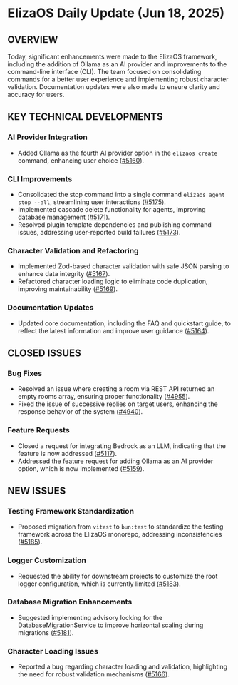 # ElizaOS Daily Update (Jun 18, 2025)

## OVERVIEW 
Today, significant enhancements were made to the ElizaOS framework, including the addition of Ollama as an AI provider and improvements to the command-line interface (CLI). The team focused on consolidating commands for a better user experience and implementing robust character validation. Documentation updates were also made to ensure clarity and accuracy for users.

## KEY TECHNICAL DEVELOPMENTS

### AI Provider Integration
- Added Ollama as the fourth AI provider option in the `elizaos create` command, enhancing user choice ([#5160](https://github.com/elizaos/eliza/pull/5160)).

### CLI Improvements
- Consolidated the stop command into a single command `elizaos agent stop --all`, streamlining user interactions ([#5175](https://github.com/elizaos/eliza/pull/5175)).
- Implemented cascade delete functionality for agents, improving database management ([#5171](https://github.com/elizaos/eliza/pull/5171)).
- Resolved plugin template dependencies and publishing command issues, addressing user-reported build failures ([#5173](https://github.com/elizaos/eliza/pull/5173)).

### Character Validation and Refactoring
- Implemented Zod-based character validation with safe JSON parsing to enhance data integrity ([#5167](https://github.com/elizaos/eliza/pull/5167)).
- Refactored character loading logic to eliminate code duplication, improving maintainability ([#5169](https://github.com/elizaos/eliza/pull/5169)).

### Documentation Updates
- Updated core documentation, including the FAQ and quickstart guide, to reflect the latest information and improve user guidance ([#5164](https://github.com/elizaos/eliza/pull/5164)).

## CLOSED ISSUES

### Bug Fixes
- Resolved an issue where creating a room via REST API returned an empty rooms array, ensuring proper functionality ([#4955](https://github.com/elizaos/eliza/issues/4955)).
- Fixed the issue of successive replies on target users, enhancing the response behavior of the system ([#4940](https://github.com/elizaos/eliza/issues/4940)).

### Feature Requests
- Closed a request for integrating Bedrock as an LLM, indicating that the feature is now addressed ([#5117](https://github.com/elizaos/eliza/issues/5117)).
- Addressed the feature request for adding Ollama as an AI provider option, which is now implemented ([#5159](https://github.com/elizaos/eliza/issues/5159)).

## NEW ISSUES

### Testing Framework Standardization
- Proposed migration from `vitest` to `bun:test` to standardize the testing framework across the ElizaOS monorepo, addressing inconsistencies ([#5185](https://github.com/elizaos/eliza/issues/5185)).

### Logger Customization
- Requested the ability for downstream projects to customize the root logger configuration, which is currently limited ([#5183](https://github.com/elizaos/eliza/issues/5183)).

### Database Migration Enhancements
- Suggested implementing advisory locking for the DatabaseMigrationService to improve horizontal scaling during migrations ([#5181](https://github.com/elizaos/eliza/issues/5181)).

### Character Loading Issues
- Reported a bug regarding character loading and validation, highlighting the need for robust validation mechanisms ([#5166](https://github.com/elizaos/eliza/issues/5166)).